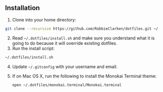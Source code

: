 Installation
------------

1. Clone into your home directory:

  ```bash
  git clone --recursive https://github.com/RobbieClarken/dotfiles.git ~/.dotfiles
  ```
  
2. Read `~/.dotfiles/install.sh` and make sure you understand what it is going to do because it will override existing dotfiles.
3. Run the install script:

  ```bash
  ~/.dotfiles/install.sh
  ```
  
4. Update `~/.gitconfig` with your username and email.
5. If on Mac OS X, run the following to install the Monokai Terminal theme:

   ```bash
   open ~/.dotfiles/monokai.terminal/Monokai.terminal
   ```
